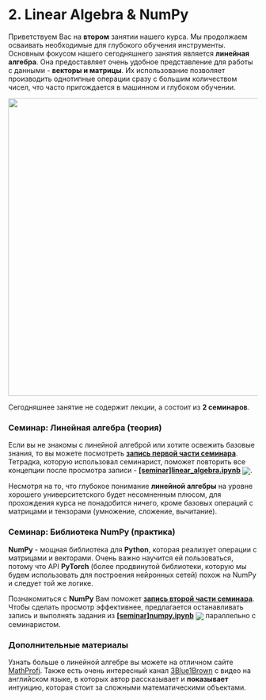 
# 2. Linear Algebra & NumPy

Приветствуем Вас на **втором** занятии нашего курса. Мы продолжаем осваивать необходимые для глубокого обучения инструменты. Основным фокусом нашего сегодняшнего занятия является **линейная алгебра**. Она предоставляет очень удобное представление для работы с данными - **векторы и матрицы**. Их использование позволяет производить однотипные операции сразу с большим количеством чисел, что часто пригождается в машинном и глубоком обучении.

<p align=center>
  <img src="https://miro.medium.com/max/800/1*V83L4ydCdk21tXjP22VjXQ.jpeg" width=600>
</p>

Сегодняшнее занятие не содержит лекции, а состоит из **2 семинаров**. 

### Семинар: Линейная алгебра (теория)

Если вы не знакомы с линейной алгеброй или хотите освежить базовые знания, то вы можете посмотреть [**запись первой части семинара**](https://www.youtube.com/watch?v=ZF9jSlcpYOo&list=PL0Ks75aof3ThkitsZbUOEQg7Ybl5kB_s3&index=3). Тетрадка, которую использовал семинарист, поможет  повторить все концепции после просмотра записи - [**[seminar]linear_algebra.ipynb**](./[seminar]linear_algebra.ipynb) [<img src="https://colab.research.google.com/assets/colab-badge.svg" align="center">](https://colab.research.google.com/drive/1AB_gZm0EUenXwcF-kmTb2nTHapEt-2PB). 

Несмотря на то, что глубокое понимание **линейной алгебры** на уровне хорошего университетского будет несомненным плюсом, для прохождения курса не понадобится ничего, кроме базовых операций с матрицами и тензорами (умножение, сложение, вычитание).

### Семинар: Библиотека NumPy (практика)

**NumPy** - мощная библиотека для **Python**, которая реализует операции с матрицами и векторами. Очень важно научится ей пользоваться, потому что API **PyTorch** (более продвинутой библиотеки, которую мы будем использовать для построения нейронных сетей) похож на NumPy и следует той же логике.

Познакомиться с **NumPy** Вам поможет [**запись второй части семинара**](https://www.youtube.com/watch?v=kSbjRclCMOs&list=PL0Ks75aof3ThkitsZbUOEQg7Ybl5kB_s3&index=4). Чтобы сделать просмотр эффективнее, предлагается останавливать запись и выполнять задания из  [**[seminar]numpy.ipynb**](./[seminar]numpy.ipynb) [<img src="https://colab.research.google.com/assets/colab-badge.svg" align="center">](https://colab.research.google.com/drive/1g09YewT5tiORRHjNsvKM-59aL5wzHRnQB) параллельно с семинаристом.

### Дополнительные материалы

Узнать больше о линейной алгебре вы можете на отличном сайте [MathProfi](http://www.mathprofi.ru/vektory_dlya_chainikov.html). Также есть очень интересный канал [3Blue1Brown](https://www.youtube.com/watch?v=fNk_zzaMoSs) с видео на английском языке, в которых автор рассказывает и **показывает** интуицию, которая стоит за сложными математическими объектами.
